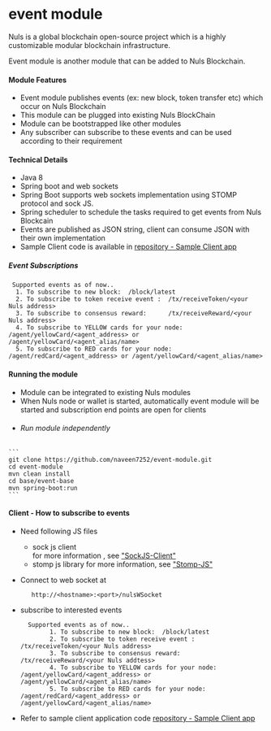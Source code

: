 # event module
Nuls is a global blockchain open-source project which is a highly customizable modular blockchain infrastructure.

Event module is another module that can be added to Nuls Blockchain.

#### Module Features
  - Event module publishes events (ex: new block, token transfer etc) which occur on Nuls Blockchain
  - This module can be plugged into existing Nuls BlockChain
  - Module can be bootstrapped like other modules
  - Any subscriber can subscribe to these events and can be used according to their requirement
  
#### Technical Details
  
  - Java 8
  - Spring boot and web sockets
  - Spring Boot supports web sockets  implementation using STOMP protocol and sock JS.
  - Spring scheduler to schedule the tasks required to get events from Nuls Blockcain
  - Events are published as JSON string, client can consume JSON with their own implementation
  - Sample Client code is available in [repository - Sample Client app](https://github.com/naveen7252/event-module-sample-client)

##### Event Subscriptions
     Supported events as of now..  
      1. To subscribe to new block:  /block/latest
      2. To subscribe to token receive event :  /tx/receiveToken/<your Nuls address>
      3. To subscribe to consensus reward:      /tx/receiveReward/<your Nuls address>
      4. To subscribe to YELLOW cards for your node:  /agent/yellowCard/<agent_address> or /agent/yellowCard/<agent_alias/name>
      5. To subscribe to RED cards for your node: /agent/redCard/<agent_address> or /agent/yellowCard/<agent_alias/name>
      
#### Running the module
   
  - Module can be integrated to existing Nuls modules
  - When Nuls node or wallet is started, automatically event module will be started and subscription end points are open for clients
   - ###### Run module independently
    
    ```
    git clone https://github.com/naveen7252/event-module.git
    cd event-module
    mvn clean install
    cd base/event-base
    mvn spring-boot:run
    ```
    
 #### Client - How to subscribe to events
  
  - Need following JS files
     
     - sock js client  
            <script src="https://cdn.jsdelivr.net/npm/sockjs-client@1/dist/sockjs.min.js"></script>
            for more information , see ["SockJS-Client"](https://github.com/sockjs/sockjs-client)
     - stomp js library 
             for more information, see ["Stomp-JS"](https://github.com/stomp-js/stompjs)
   - Connect to web socket at 
            
            http://<hostname>:<port>/nulsWSocket
   -  subscribe to interested events
            
            Supported events as of now..  
                  1. To subscribe to new block:  /block/latest
                  2. To subscribe to token receive event :  /tx/receiveToken/<your Nuls address>
                  3. To subscribe to consensus reward:      /tx/receiveReward/<your Nuls addtess>
                  4. To subscribe to YELLOW cards for your node:  /agent/yellowCard/<agent_address> or /agent/yellowCard/<agent_alias/name>
                  5. To subscribe to RED cards for your node: /agent/redCard/<agent_address> or /agent/yellowCard/<agent_alias/name>
                  
   - Refer to sample client application code [repository - Sample Client app](https://github.com/naveen7252/event-module-sample-client)
   
   
               
